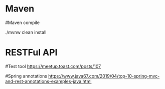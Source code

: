 Maven
=====
#Maven compile

./mvnw clean install

RESTFul API
============
#Test tool
https://meetup.toast.com/posts/107

#Spring annotations 
https://www.java67.com/2019/04/top-10-spring-mvc-and-rest-annotations-examples-java.html
